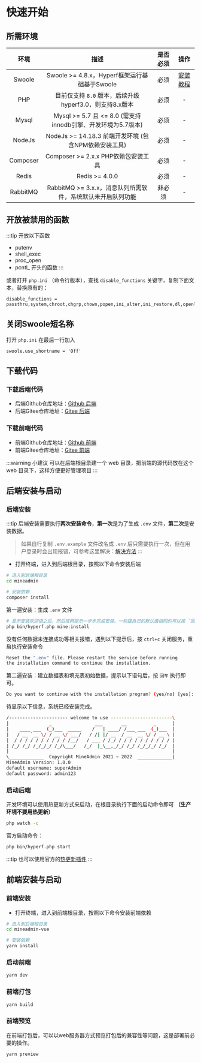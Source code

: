 # 快速开始

## 所需环境
| 环境 | 描述 | 是否必须 | 操作 |
|:---:|:---:|:---:|:---:|
| Swoole | Swoole >= 4.8.x，Hyperf框架运行基础基于Swoole | 必须 | [安装教程](https://wiki.swoole.com/#/environment) |
| PHP | 目前仅支持 `8.0` 版本，后续升级hyperf3.0，则支持8.x版本 | 必须 | - |
| Mysql | Mysql >= 5.7 且 <= 8.0 (需支持innodb引擎、开发环境为5.7版本) | 必须 | - |
| NodeJs | NodeJs >= 14.18.3 前端开发环境 (包含NPM依赖安装工具) | 必须 | - |
| Composer | Composer >= 2.x.x PHP依赖包安装工具 | 必须 | - |
| Redis | Redis >= 4.0.0 | 必须 | - |
| RabbitMQ | RabbitMQ >= 3.x.x，消息队列所需软件，系统默认未开启队列功能 | 非必须 | - |

## 开放被禁用的函数

:::tip 开放以下函数
- putenv
- shell_exec
- proc_open
- pcntl_ 开头的函数
:::

或者打开 `php.ini` （命令行版本），查找 `disable_functions` 关键字，复制下面文本，替换原有的：
```
disable_functions = passthru,system,chroot,chgrp,chown,popen,ini_alter,ini_restore,dl,openlog,syslog,readlink,symlink,popepassthru,imap_open,apache_setenv
```

## 关闭Swoole短名称

打开 `php.ini` 在最后一行加入
```
swoole.use_shortname = 'Off'
```

## 下载代码

### 下载后端代码
- 后端Github仓库地址：[Github 后端](https://github.com/kanyxmo/mineadmin)
- 后端Gitee仓库地址：[Gitee 后端](https://gitee.com/mineadmin/mineadmin)

### 下载前端代码
- 前端Github仓库地址：[Github 前端](https://github.com/kanyxmo/mineadmin-vue)
- 前端Gitee仓库地址：[Gitee 前端](https://gitee.com/mineadmin/mineadmin-vue)

:::warning 小建议
可以在后端根目录建一个 web 目录，把前端的源代码放在这个 web 目录下，这样方便更好管理项目
:::

## 后端安装与启动

### 后端安装
:::tip
后端安装需要执行**两次安装命令**，**第一次**是为了生成 `.env` 文件，**第二次**是安装数据。

> 如果自行复制 `.env.example` 文件改名成 `.env` 后只需要执行一次，但在用户登录时会出现报错，可参考这里解决：[解决方法](/faqs/#前端登录提示-未知错误)
:::

- 打开终端，进入到后端根目录，按照以下命令安装后端
```sh
# 进入到后端根目录
cd mineadmin

# 安装依赖
composer install
```

第一遍安装：生成 `.env` 文件
```sh
# 显示安装欢迎语之后，然后按照提示一步步完成安装。一些跟自己的默认值相同的可以按 `回车` 跳过
php bin/hyperf.php mine:install
```

没有任何数据未连接成功等相关报错，遇到以下提示后，按 `ctrl+c` 关闭服务，重启执行安装命令
```sh
Reset the ".env" file. Please restart the service before running 
the installation command to continue the installation.
```

第二遍安装：建立数据表和填充表初始数据，提示以下语句后，按 `回车` 执行即可。
```sh
Do you want to continue with the installation program? (yes/no) [yes]:
```

待显示以下信息，系统已经安装完成。
```sh
/---------------------- welcome to use -----------------------\
|               _                ___       __          _      |
|    ____ ___  (_)___  _____    /   | ____/ /___ ___  (_)___  |
|   / __ `__ \/ / __ \/ ___/   / /| |/ __  / __ `__ \/ / __ \ |
|  / / / / / / / / / / /__/   / ___ / /_/ / / / / / / / / / / |
| /_/ /_/ /_/_/_/ /_/\___/   /_/  |_\__,_/_/ /_/ /_/_/_/ /_/  |
|                                                             |
\_____________  Copyright MineAdmin 2021 ~ 2022  _____________|
MineAdmin Version: 1.0.0
default username: superAdmin
default password: admin123
```
### 启动后端
开发环境可以使用热更新方式来启动，在根目录执行下面的启动命令即可 **（生产环境不要用热更新）**
```sh
php watch -c
```
官方启动命令：
```sh
php bin/hyperf.php start
```

:::tip
也可以使用官方的[热更新插件](https://hyperf.wiki/2.2/#/zh-cn/watcher)
:::

## 前端安装与启动

### 前端安装
- 打开终端，进入到前端根目录，按照以下命令安装前端依赖
```sh
# 进入到后端根目录
cd mineadmin-vue

# 安装依赖
yarn install
```

### 启动前端
```sh
yarn dev
```

### 前端打包
```sh
yarn build
```

### 前端预览
在前端打包后，可以以web服务器方式预览打包后的兼容性等问题，这是部署前必要的操作。
```sh
yarn preview
```